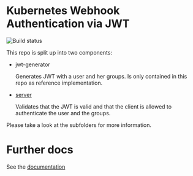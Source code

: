 # Kubernetes Webhook Authentication via JWT

![Build status](https://travis-ci.org/flix-tech/kubernetes-webhook.svg?branch=master)

This repo is split up into two components:

* jwt-generator

    Generates JWT with a user and her groups. Is only contained in this repo as reference implementation.

* [server](server/readme.md)

    Validates that the JWT is valid and that the client is allowed to authenticate the user and the groups.

Please take a look at the subfolders for more information.

# Further docs
See the [documentation](server/readme.md)